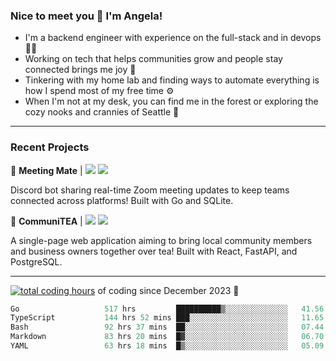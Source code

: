 ### Nice to meet you 👋 I'm Angela!

- I'm a backend engineer with experience on the full-stack and in devops 👩‍💻
- Working on tech that helps communities grow and people stay connected brings me joy 🤝
- Tinkering with my home lab and finding ways to automate everything is how I spend most of my free time ⚙️
- When I'm not at my desk, you can find me in the forest or exploring the cozy nooks and crannies of Seattle 🧋

---

### Recent Projects

👾 **Meeting Mate** | [![](https://img.shields.io/badge/Code-violet.svg?style=flat-square)](https://github.com/angelajfisher/meeting-mate) [![](https://img.shields.io/badge/Site-violet.svg?style=flat-square)](https://angelajfisher.com/projects/meeting-mate)

Discord bot sharing real-time Zoom meeting updates to keep teams connected across platforms! Built with Go and SQLite.

🍵 **CommuniTEA** | [![](https://img.shields.io/badge/Code-green.svg?style=flat-square)](https://gitlab.com/angelajfisher/communiTEA) [![](https://img.shields.io/badge/Demo-green.svg?style=flat-square)](https://angelajfisher.gitlab.io/communiTEA/)

A single-page web application aiming to bring local community members and business owners together over tea!  Built with React, FastAPI, and PostgreSQL.

---

<a href="https://wakatime.com/@018c1e94-8745-411f-aea1-f33be044d952"><img src="https://wakatime.com/badge/user/018c1e94-8745-411f-aea1-f33be044d952.svg?style=flat-square" alt="total coding hours" /></a> of coding since December 2023 🌊<br>
<!--START_SECTION:waka-->

```go
Go                   517 hrs         ██████████▒░░░░░░░░░░░░░░   41.56 %
TypeScript           144 hrs 52 mins ███░░░░░░░░░░░░░░░░░░░░░░   11.65 %
Bash                 92 hrs 37 mins  ██░░░░░░░░░░░░░░░░░░░░░░░   07.44 %
Markdown             83 hrs 20 mins  █▓░░░░░░░░░░░░░░░░░░░░░░░   06.70 %
YAML                 63 hrs 18 mins  █▒░░░░░░░░░░░░░░░░░░░░░░░   05.09 %
```

<!--END_SECTION:waka--> 
